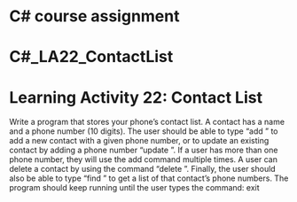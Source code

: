 # C# course assignment
# C#_LA22_ContactList
# Learning Activity 22: Contact List 
Write a program that stores your phone’s contact list. A contact has a name and a phone 
number (10 digits). The user should be able to type “add <Name> <Number>” to add a new 
contact with a given phone number, or to update an existing contact by adding a phone 
number “update <Old Number> <Updated Name> <New Number>”. If a user has more than 
one phone number, they will use the add command multiple times. A user can delete a contact 
by using the command “delete <Number>”. Finally, the user should also be able to type “find
<Name>” to get a list of that contact’s phone numbers. The program should keep running until 
the user types the command: exit
